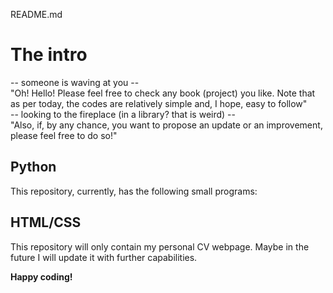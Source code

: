 README.md
# The intro
-- someone is waving at you --  
"Oh! Hello! Please feel free to check any book (project) you like. Note that as per today, the codes are relatively simple and, I hope, easy to follow"  
-- looking to the fireplace (in a library? that is weird) --  
"Also, if, by any chance, you want to propose an update or an improvement, please feel free to do so!"  

## Python
This repository, currently, has the following small programs:

## HTML/CSS
This repository will only contain my personal CV webpage. Maybe in the future I will update it with further capabilities.  

**Happy coding!**
